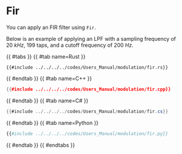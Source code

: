 # Fir

You can apply an FIR filter using `Fir`.

Below is an example of applying an LPF with a sampling frequency of $\SI{20}{kHz}$, 199 taps, and a cutoff frequency of $\SI{200}{Hz}$.

{{ #tabs }}
{{ #tab name=Rust }}
```rust,edition2024
{{#include ../../../../codes/Users_Manual/modulation/fir.rs}}
```
{{ #endtab }}
{{ #tab name=C++ }}
```cpp
{{#include ../../../../codes/Users_Manual/modulation/fir.cpp}}
```
{{ #endtab }}
{{ #tab name=C# }}
```cs
{{#include ../../../../codes/Users_Manual/modulation/fir.cs}}
```
{{ #endtab }}
{{ #tab name=Python }}
```python
{{#include ../../../../codes/Users_Manual/modulation/fir.py}}
```
{{ #endtab }}
{{ #endtabs }}
